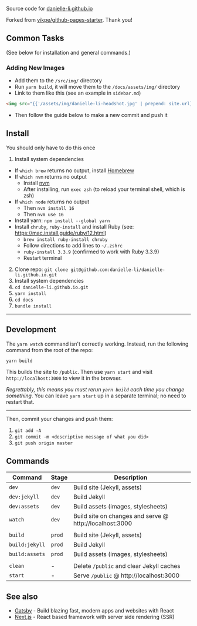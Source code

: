 Source code for [danielle-li.github.io](https://danielle-li.github.io/)

Forked from [vikpe/github-pages-starter](https://github.com/vikpe/github-pages-starter). Thank you!

## Common Tasks

(See below for installation and general commands.)

### Adding New Images

- Add them to the `/src/img/` directory
- Run `yarn build`, it will move them to the `/docs/assets/img/` directory
- Link to them like this (see an example in `sidebar.md`)

```html
<img src="{{'/assets/img/danielle-li-headshot.jpg' | prepend: site.url}}" />
```

- Then follow the guide below to make a new commit and push it

## Install

You should only have to do this once

1. Install system dependencies

- If `which brew` returns no output, install [Homebrew](https://brew.sh/)
- If `which nvm` returns no output
  - Install [nvm](https://github.com/nvm-sh/nvm#installing-and-updating)
  - After installing, run `exec zsh` (to reload your terminal shell, which is zsh)
- If `which node` returns no output
  - Then `nvm install 16`
  - Then `nvm use 16`
- Install yarn: `npm install --global yarn`
- Install `chruby`, `ruby-install` and install Ruby (see: https://mac.install.guide/ruby/12.html)
  - `brew install ruby-install chruby`
  - Follow directions to add lines to `~/.zshrc`
  - `ruby-install 3.3.9` (confirmed to work with Ruby 3.3.9)
  - Restart terminal

2. Clone repo: `git clone git@github.com:danielle-li/danielle-li.github.io.git`
3. Install system dependencies
4. `cd danielle-li.github.io.git`
5. `yarn install`
6. `cd docs`
7. `bundle install`

---

## Development

The `yarn watch` command isn't correctly working. Instead, run the following command from the root of the repo:

```shell
yarn build
```

This builds the site to `/public`. Then use `yarn start` and visit `http://localhost:3000` to view it in the browser.

_Regrettably, this means you must rerun `yarn build` each time you change something_. You can leave `yarn start` up in a separate terminal; no need to restart that.

---

Then, commit your changes and push them:

1. `git add -A`
2. `git commit -m <descriptive message of what you did>`
3. `git push origin master`

## Commands

| Command        | Stage  | Description                                             |
| -------------- | ------ | ------------------------------------------------------- |
| `dev`          | `dev`  | Build site (Jekyll, assets)                             |
| `dev:jekyll`   | `dev`  | Build Jekyll                                            |
| `dev:assets`   | `dev`  | Build assets (images, stylesheets)                      |
| `watch`        | `dev`  | Build site on changes and serve @ http://localhost:3000 |
|                |
| `build`        | `prod` | Build site (Jekyll, assets)                             |
| `build:jekyll` | `prod` | Build Jekyll                                            |
| `build:assets` | `prod` | Build assets (images, stylesheets)                      |
|                |
| `clean`        | -      | Delete `/public` and clear Jekyll caches                |
| `start`        | -      | Serve `/public` @ http://localhost:3000                 |

## See also

- [Gatsby](https://github.com/gatsbyjs/gatsby) - Build blazing fast, modern apps and websites with React
- [Next.js](https://github.com/zeit/next.js) - React based framework with server side rendering (SSR)
